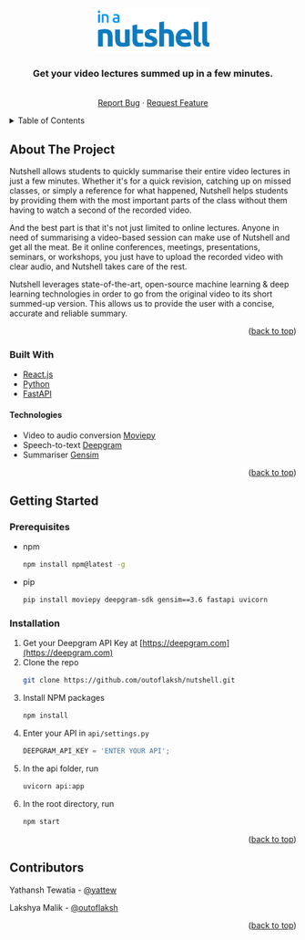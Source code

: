<div id="top"></div>

<!-- PROJECT LOGO -->
<br />
<div align="center">
  <a href="https://github.com/github_username/repo_name">
    <img src="public/logo.png" alt="Logo" width="auto" height="80">
  </a>

<h3 align="center">Get your video lectures summed up in a few minutes.</h3>

  <p align="center">
    <br />
    <a href="https://github.com/outoflaksh/nutshell/issues">Report Bug</a>
    ·
    <a href="https://github.com/outoflaksh/nutshell/issues">Request Feature</a>
  </p>
</div>



<!-- TABLE OF CONTENTS -->
<details>
  <summary>Table of Contents</summary>
  <ol>
    <li>
      <a href="#about-the-project">About The Project</a>
      <ul>
        <li><a href="#built-with">Built With</a></li>
      </ul>
    </li>
    <li>
      <a href="#getting-started">Getting Started</a>
      <ul>
        <li><a href="#prerequisites">Prerequisites</a></li>
        <li><a href="#installation">Installation</a></li>
      </ul>
    </li>
    <li><a href="#contributors">Contributors</a></li>
  </ol>
</details>



<!-- ABOUT THE PROJECT -->
## About The Project

Nutshell allows students to quickly summarise their entire video lectures in just a few minutes. Whether it's for a quick revision, catching up on missed classes, or simply a reference for what happened, Nutshell helps students by providing them with the most important parts of the class without them having to watch a second of the recorded video. 

And the best part is that it's not just limited to online lectures. Anyone in need of summarising a video-based session can make use of Nutshell and get all the meat. Be it online conferences, meetings, presentations, seminars, or workshops, you just have to upload the recorded video with clear audio, and Nutshell takes care of the rest. 

Nutshell leverages state-of-the-art, open-source machine learning & deep learning technologies in order to go from the original video to its short summed-up version. This allows us to provide the user with a concise, accurate and reliable summary.

<p align="right">(<a href="#top">back to top</a>)</p>



### Built With

* [React.js](https://reactjs.org/)
* [Python](https://python.org/)
* [FastAPI](https://fastapi.tiangolo.com/)

#### Technologies
- Video to audio conversion [Moviepy](https://zulko.github.io/moviepy/)
- Speech-to-text [Deepgram](https://deepgram.com/)
- Summariser [Gensim](https://radimrehurek.com/gensim/)

<p align="right">(<a href="#top">back to top</a>)</p>



<!-- GETTING STARTED -->
## Getting Started

### Prerequisites

* npm
  ```sh
  npm install npm@latest -g
  ```

* pip
  ```sh
  pip install moviepy deepgram-sdk gensim==3.6 fastapi uvicorn
  ```

### Installation

1. Get your Deepgram API Key at [https://deepgram.com](https://deepgram.com)
2. Clone the repo
   ```sh
   git clone https://github.com/outoflaksh/nutshell.git
   ```
3. Install NPM packages
   ```sh
   npm install
   ```
4. Enter your API in `api/settings.py`
   ```js
   DEEPGRAM_API_KEY = 'ENTER YOUR API';
   ```
5. In the api folder, run
   ```sh
   uvicorn api:app
   ```
6. In the root directory, run
   ```sh
   npm start
   ```

<p align="right">(<a href="#top">back to top</a>)</p>

## Contributors

Yathansh Tewatia - [@yattew](https://github.com/yattew)

Lakshya Malik - [@outoflaksh](https://github.com/outoflaksh)

<p align="right">(<a href="#top">back to top</a>)</p>
